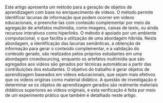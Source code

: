 Este artigo apresenta um método para a geração de objetos de aprendizagem com base no enriquecimento de vídeos. O método permite identificar lacunas de informação que podem ocorrer em vídeos educacionais, e preenche-las com conteúdo complementar por meio da agregação de artefatos multimídia, como imagens, caixas de texto, ou ainda recursos interativos como hiperlinks. O método é apoiado por um ambiente computacional, o que facilita a utilização de uma abordagem híbrida. Nesta abordagem, a identificação das lacunas semânticas, a obtenção de informação para gerar o conteúdo complementar, e a validação do conteúdo gerado, são realizados pelos próprios estudantes em uma abordagem crowdsourcing, enquanto os artefatos multimídia que são agregados aos vídeos são gerados por técnicas automáticas a partir das contribuições dos estudantes. O objetivo do trabalho é gerar objetos de aprendizagem baseados em vídeos educacionais, que sejam mais efetivos que os vídeos originas como material didático. A questão de investigação é determinar se os objetos de aprendizagem gerados são realmente materiais didáticos superiores ao vídeos originais, e esta verificação é feita por meio de um experimento prático que também é detalhado neste artigo.
